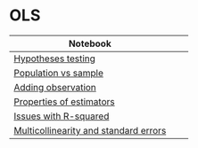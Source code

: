 # OLS
| Notebook |  |  |
|----------|----------|----------|
| [Hypotheses testing](https://marimo.app/l/ybzq09) |  |  |
| [Population vs sample](https://marimo.app/l/7h0dis) |  |  |
| [Adding observation](https://marimo.app/l/cab8bt) |   |  |
| [Properties of estimators](https://marimo.app/l/07ddf9) |  |  |
| [Issues with R-squared](https://marimo.app/l/vxz67s) |  |  |
| [Multicollinearity and standard errors](https://marimo.app/l/l2iv6q) |  |  |

